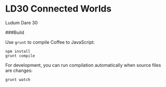 LD30 Connected Worlds
=====================

Ludum Dare 30

###Build

Use `grunt` to compile Coffee to JavaScript:

```
npm install
grunt compile
```

For development, you can run compilation automatically when source files are changes:

```
grunt watch
```
